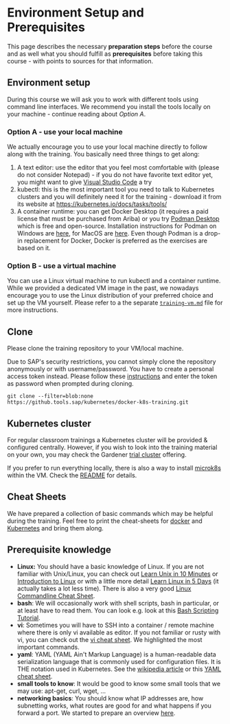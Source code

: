 # Environment Setup and Prerequisites

This page describes the necessary **preparation steps** before the course and as well what you should fulfill as **prerequisites** before taking this course - with points to sources for that information.

## Environment setup

During this course we will ask you to work with different tools using command line interfaces. We recommend you install the tools locally on your machine - continue reading about _Option A_.

### Option A - use your local machine

We actually encourage you to use your local machine directly to follow along with the training. You basically need three things to get along:

1. A text editor: use the editor that you feel most comfortable with (please do not consider Notepad) - if you do not have favorite text editor yet, you might want to give [Visual Studio Code](https://code.visualstudio.com/) a try
2. kubectl: this is the most important tool you need to talk to Kubernetes clusters and you will definitely need it for the training - download it from its website at <https://kubernetes.io/docs/tasks/tools/>
3. A container runtime: you can get Docker Desktop (it requires a paid license that must be purchased from Ariba) or you try [Podman Desktop](https://podman-desktop.io/) which is free and open-source. Installation instructions for Podman on Windows are [here](https://github.com/containers/podman/blob/main/docs/tutorials/podman-for-windows.md), for MacOS are [here](https://podman.io/docs/installation#macos). Even though Podman is a drop-in replacement for Docker, Docker is preferred as the exercises are based on it.

### Option B - use a virtual machine

You can use a Linux virtual machine to run kubectl and a container runtime. While we provided a dedicated VM image in the past, we nowadays encourage you to use the Linux distribution of your preferred choice and set up the VM yourself. Please refer to a the separate [`training-vm.md`](training-vm.md) file for more instructions.

## Clone

Please clone the training repository to your VM/local machine.

Due to SAP's security restrictions, you cannot simply clone the repository anonymously or with username/password. You have to create a personal access token instead. Please follow these [instructions](https://docs.github.com/en/enterprise-server@2.22/github/authenticating-to-github/creating-a-personal-access-token) and enter the token as password when prompted during cloning.

```
git clone --filter=blob:none https://github.tools.sap/kubernetes/docker-k8s-training.git
```

## Kubernetes cluster

For regular classroom trainings a Kubernetes cluster will be provided & configured centrally. However, if you wish to look into the training material on your own, you may check the Gardener [trial cluster](https://pages.github.tools.sap/kubernetes/gardener/docs/guides/sap-internal/scp-starting-with-k8s/before-start/get-account/) offering.

If you prefer to run everything locally, there is also a way to install [microk8s](https://microk8s.io/) within the VM. Check the [README](./microk8s/README.md) for details.

## Cheat Sheets

We have prepared a collection of basic commands which may be helpful during the training. Feel free to print the cheat-sheets for [docker](docker/Docker%20Cheat%20Sheet.docx) and [Kubernetes](kubernetes/cheat-sheet.md) and bring them along.

## Prerequisite knowledge

- **Linux:** You should have a basic knowledge of Linux. If you are not familiar with Unix/Linux, you can check out [Learn Unix in 10 Minutes](https://web.archive.org/web/20170704205748/https://FREEENGINEER.ORG/learnUNIXin10minutes.html) or [Introduction to Linux](http://tldp.org/LDP/intro-linux/html/index.html) or with a little more detail [Learn Linux in 5 Days](https://linuxtrainingacademy.com/wp-content/uploads/2016/08/learn-linux-in-5-days.pdf) (it actually takes a lot less time). There is also a very good [Linux Commandline Cheat Sheet](https://www.linuxtrainingacademy.com/wp-content/uploads/2016/12/LinuxCommandLineCheatSheet.pdf).
- **bash**: We will occasionally work with shell scripts, bash in particular, or at least have to read them. You can look e.g. look at this [Bash Scripting Tutorial](https://linuxconfig.org/bash-scripting-tutorial).
- **vi**: Sometimes you will have to SSH into a container / remote machine where there is only vi available as editor. If you not familiar or rusty with vi, you can check out the [vi cheat sheet](https://github.tools.sap/kubernetes/docker-k8s-training/blob/master/resources/vi_cheat_sheet.pdf). We highlighted the most important commands.
- **yaml**: YAML (YAML Ain't Markup Language) is a human-readable data serialization language that is commonly used for configuration files. It is THE notation used in Kubernetes. See the [wikipedia article](https://en.wikipedia.org/wiki/YAML) or this [YAML cheat sheet](https://lzone.de/cheat-sheet/YAML).
- **small tools to know**: It would be good to know some small tools that we may use: apt-get, curl, wget, ...
- **networking basics**: You should know what IP addresses are, how subnetting works, what routes are good for and what happens if you forward a port. We started to prepare an overview [here](./resources/BasicNetworkKnowhow.md).
